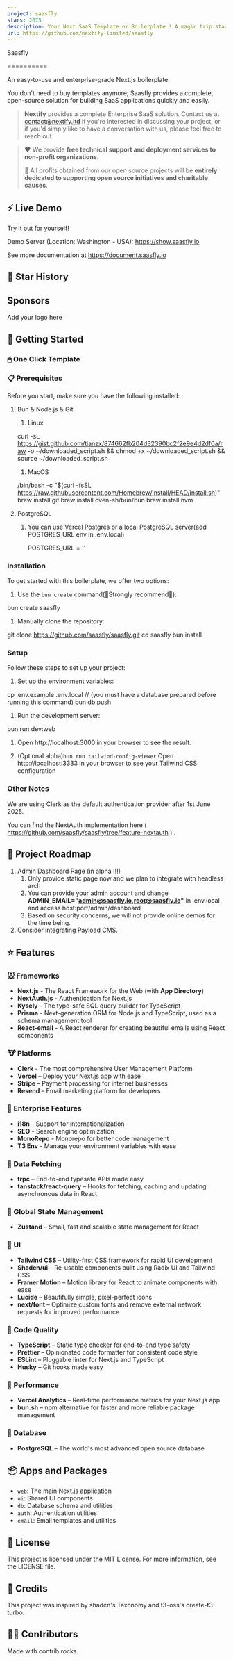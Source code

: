 ```yaml
---
project: saasfly
stars: 2675
description: Your Next SaaS Template or Boilerplate ! A magic trip start with `bun create saasfly` . The more stars, the more surprises
url: https://github.com/nextify-limited/saasfly
---
```


Saasfly  

==========

  

An easy-to-use and enterprise-grade Next.js boilerplate.

You don't need to buy templates anymore; Saasfly provides a complete, open-source solution for building SaaS applications quickly and easily.

> **Nextify** provides a complete Enterprise SaaS solution. Contact us at contact@nextify.ltd if you're interested in discussing your project, or if you'd simply like to have a conversation with us, please feel free to reach out.

> ❤️ We provide **free technical support and deployment services to non-profit organizations**.
> 
> 🙌 All profits obtained from our open source projects will be **entirely dedicated to supporting open source initiatives and charitable causes**.

⚡ Live Demo
-----------

Try it out for yourself!

Demo Server (Location: Washington - USA): https://show.saasfly.io

See more documentation at https://document.saasfly.io

🌟 Star History
---------------

Sponsors
--------

Add your logo here

🚀 Getting Started
------------------

### 🖱 One Click Template

### 📋 Prerequisites

Before you start, make sure you have the following installed:

1.  Bun & Node.js & Git
    
    1.  Linux
    
      curl -sL https://gist.github.com/tianzx/874662fb204d32390bc2f2e9e4d2df0a/raw -o ~/downloaded\_script.sh && chmod +x ~/downloaded\_script.sh && source ~/downloaded\_script.sh
    
    1.  MacOS
    
      /bin/bash -c "$(curl -fsSL https://raw.githubusercontent.com/Homebrew/install/HEAD/install.sh)"
      brew install git
      brew install oven-sh/bun/bun
      brew install nvm
    
2.  PostgreSQL
    
    1.  You can use Vercel Postgres or a local PostgreSQL server(add POSTGRES\_URL env in .env.local)
        
           POSTGRES\_URL = ''
        

### Installation

To get started with this boilerplate, we offer two options:

1.  Use the `bun create` command(🌟Strongly recommend🌟):

bun create saasfly 

1.  Manually clone the repository:

git clone https://github.com/saasfly/saasfly.git
cd saasfly
bun install

### Setup

Follow these steps to set up your project:

1.  Set up the environment variables:

cp .env.example .env.local
// (you must have a database prepared before running this command)
bun db:push

1.  Run the development server:

bun run dev:web

1.  Open http://localhost:3000 in your browser to see the result.
    
2.  (Optional alpha)`bun run tailwind-config-viewer` Open http://localhost:3333 in your browser to see your Tailwind CSS configuration
    

### Other Notes

We are using Clerk as the default authentication provider after 1st June 2025.

You can find the NextAuth implementation here ( https://github.com/saasfly/saasfly/tree/feature-nextauth ) .

🥺 Project Roadmap
------------------

1.  Admin Dashboard Page (in alpha !!!)
    1.  Only provide static page now and we plan to integrate with headless arch
    2.  You can provide your admin account and change **ADMIN\_EMAIL="admin@saasfly.io,root@saasfly.io"** in .env.local and access host:port/admin/dashboard
    3.  Based on security concerns, we will not provide online demos for the time being.
2.  Consider integrating Payload CMS.

⭐ Features
----------

### 🐭 Frameworks

-   **Next.js** - The React Framework for the Web (with **App Directory**)
-   **NextAuth.js** - Authentication for Next.js
-   **Kysely** - The type-safe SQL query builder for TypeScript
-   **Prisma** - Next-generation ORM for Node.js and TypeScript, used as a schema management tool
-   **React-email** - A React renderer for creating beautiful emails using React components

### 🐮 Platforms

-   **Clerk** - The most comprehensive User Management Platform
-   **Vercel** – Deploy your Next.js app with ease
-   **Stripe** – Payment processing for internet businesses
-   **Resend** – Email marketing platform for developers

### 🐯 Enterprise Features

-   **i18n** - Support for internationalization
-   **SEO** - Search engine optimization
-   **MonoRepo** - Monorepo for better code management
-   **T3 Env** - Manage your environment variables with ease

### 🐰 Data Fetching

-   **trpc** – End-to-end typesafe APIs made easy
-   **tanstack/react-query** – Hooks for fetching, caching and updating asynchronous data in React

### 🐲 Global State Management

-   **Zustand** – Small, fast and scalable state management for React

### 🐒 UI

-   **Tailwind CSS** – Utility-first CSS framework for rapid UI development
-   **Shadcn/ui** – Re-usable components built using Radix UI and Tailwind CSS
-   **Framer Motion** – Motion library for React to animate components with ease
-   **Lucide** – Beautifully simple, pixel-perfect icons
-   **next/font** – Optimize custom fonts and remove external network requests for improved performance

### 🐴 Code Quality

-   **TypeScript** – Static type checker for end-to-end type safety
-   **Prettier** – Opinionated code formatter for consistent code style
-   **ESLint** – Pluggable linter for Next.js and TypeScript
-   **Husky** – Git hooks made easy

### 🐑 Performance

-   **Vercel Analytics** – Real-time performance metrics for your Next.js app
-   **bun.sh** – npm alternative for faster and more reliable package management

### 🐘 Database

-   **PostgreSQL** – The world's most advanced open source database

📦 Apps and Packages
--------------------

-   `web`: The main Next.js application
-   `ui`: Shared UI components
-   `db`: Database schema and utilities
-   `auth`: Authentication utilities
-   `email`: Email templates and utilities

📜 License
----------

This project is licensed under the MIT License. For more information, see the LICENSE file.

🙏 Credits
----------

This project was inspired by shadcn's Taxonomy and t3-oss's create-t3-turbo.

👨‍💻 Contributors
------------------

Made with contrib.rocks.
